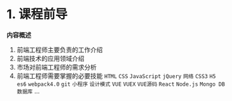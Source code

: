 # 1. 课程前导

**内容概述**

1. 前端工程师主要负责的工作介绍
2. 前端技术的应用领域介绍
3. 市场对前端工程师的需求分析
4. 前端工程师需要掌握的必要技能
`HTML` `CSS` `JavaScript` `jQuery` `网络` `CSS3` `H5` `es6` `webpack4.0` `git` `小程序` `设计模式` `VUE` `VUEX` `VUE源码` `React` `Node.js` `Mongo DB数据库` ...